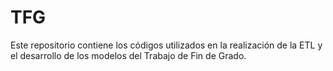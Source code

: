 # TFG
Este repositorio contiene los códigos utilizados en la realización de la ETL y el desarrollo de los modelos del Trabajo de Fin de Grado.
